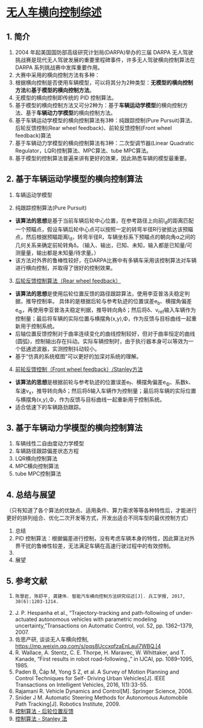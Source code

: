 # [无人车横向控制综述](https://zhuanlan.zhihu.com/p/46377932)
## 1. 简介
1. 2004 年起美国国防部高级研究计划局(DARPA)举办的三届 DARPA 无人驾驶挑战赛是现代无人驾驶发展的重要里程碑事件，许多无人驾驶横向控制算法在 DARPA 系列挑战赛中发挥重要作用。
2. 大赛中采用的横向控制方法有多种：
  1. 根据横向控制是否使用车辆模型，可以将其分为2种类型：**无模型的横向控制方法**和**基于模型的横向控制方法**。
  2. 无模型的横向控制即传统的 PID 控制算法。
  3. 基于模型的横向控制方法又可分2种为：基于**车辆运动学模型**的横向控制方法、基于**车辆动力学模型**的横向控制方法。
  4. 基于车辆运动学模型的横向控制算法有3种：纯跟踪控制(Pure Pursuit)算法、后轮反馈控制(Rear wheel feedback)、前轮反馈控制(Front wheel feedback)算法
  5. 基于车辆动力学模型的横向控制算法有3种：二次型调节器(Linear Quadratic Regulator，LQR)控制算法、MPC算法、tube MPC算法。
3. 基于模型的控制算法普遍来讲有更好的效果，因此熟悉车辆的模型最重要。
## 2. 基于车辆运动学模型的横向控制算法
1. 车辆运动学模型

2. 纯跟踪控制算法(Pure Pursuit)
  * **该算法的思想**是基于当前车辆后轮中心位置，在参考路径上向前l<sub>d</sub>的距离匹配一个预瞄点，假设车辆后轮中心点可以按照一定的转弯半径R行驶抵达该预瞄点，然后根据预瞄距离l<sub>d</sub>，转弯半径R，车辆坐标系下预瞄点的朝向角α之间的几何关系来确定前轮转角δ。（输入、输出，已知、未知，输入都是已知量/可测量量，输出都是未知量/待求量。）
  * 该方法对外界的鲁棒性较好，在DARPA比赛中有多辆车采用该控制算法对车辆进行横向控制，并取得了很好的控制效果。
3. [后轮反馈控制算法（Rear wheel feedback）](https://zgh551.github.io/2020/02/26/%E6%8E%A7%E5%88%B6%E7%AE%97%E6%B3%95-%E5%90%8E%E8%BD%AE%E4%BD%8D%E7%BD%AE%E5%8F%8D%E9%A6%88/)
  * **该算法的思想**是使用后轮位置反馈的路径跟踪算法，使用李亚普洛夫稳定判据，推导控制率。
  具体的是根据后轮与参考轨迹的位置误差e<sub>b</sub>、横摆角偏差e<sub>Φ</sub>，再使用李亚普洛夫稳定判据，推导转向角δ；然后将δ、v<sub>ref</sub>输入车辆作为控制量；最后将车辆的实际位置与横摆角(x,y),Φ，作为反馈与目标曲线一起重新用于控制系统。
  * 后轴位置反馈控制对于曲率连续变化的曲线控制较好，但对于曲率恒定的曲线 (圆弧)，控制输出存在抖动。实际车辆控制时，由于执行器本身可以等效为一个低通滤波器，实测控制抖动较小。
  * 基于“仿真的系统框图”可以更好的加深对系统的理解。
4. [前轮反馈控制（Front wheel feedback）/Stanley方法](https://zgh551.github.io/2020/02/23/%E6%8E%A7%E5%88%B6%E7%AE%97%E6%B3%95-Stanley%E6%B3%95/)
  * **该算法的思想**是根据前轮与参考轨迹的位置误差e<sub>f</sub>、横摆角偏差e<sub>Φ</sub>、系数k、车速v<sub>x</sub>，推导转向角δ；然后将δ输入车辆作为控制量；最后将车辆的实际位置与横摆角(x,y),Φ，作为反馈与目标曲线一起重新用于控制系统。
  * 适合低速下的车辆路劲跟踪。
## 3. 基于车辆动力学模型的横向控制算法
1. 车辆线性二自由度动力学模型
2. 车辆路径跟踪偏差状态方程
3. LQR横向控制算法
4. MPC横向控制算法
5. tube MPC控制算法

## 4. 总结与展望
（只有知道了各个算法的优缺点、适用条件、算力需求等等各种特性后，才能进行更好的排列组合、优化二次开发等方式，开发出适合不同车型的最优控制方式）
1. 总结
  1. PID 控制算法：根据偏差进行控制，没有考虑车辆本身的特性，因此算法对外界干扰的鲁棒性较差，无法满足车辆在高速行驶过程中的有效控制。
  2. 
2. 展望

## 5. 参考文献
1.     陈慧岩, 陈舒平, 龚建伟. 智能汽车横向控制方法研究综述[J]. 兵工学报, 2017, 38(6):1203-1214.
2. J. P. Hespanha et al., “Trajectory-tracking and path-following of under-actuated autonomous vehicles with parametric modeling uncertainty,”Transactions on Automatic Control, vol. 52, pp. 1362–1379, 2007. 
3. 佐思产研, 谈谈无人车横向控制, https://mp.weixin.qq.com/s/pqs8UccxqfzaEnLauI7WBQ.[4
4. R. Wallace, A. Stentz, C. E. Thorpe, H. Maravec, W. Whittaker, and T. Kanade, “First results in robot road-following.,” in IJCAI, pp. 1089–1095, 1985. 
5. Paden B, Čáp M, Yong S Z, et al. A Survey of Motion Planning and Control Techniques for Self- Driving Urban Vehicles[J]. IEEE Transactions on Intelligent Vehicles, 2016, 1(1):33-55. 
6. Rajamani R. Vehicle Dynamics and Control[M]. Springer Science, 2006. 
7. Snider J M. Automatic Steering Methods for Autonomous Automobile Path Tracking[J]. Robotics Institute, 2009.
8. [控制算法 - 后轮位置反馈](https://zgh551.github.io/2020/02/26/%E6%8E%A7%E5%88%B6%E7%AE%97%E6%B3%95-%E5%90%8E%E8%BD%AE%E4%BD%8D%E7%BD%AE%E5%8F%8D%E9%A6%88/)
9. [控制算法 - Stanley 法](https://zgh551.github.io/2020/02/23/%E6%8E%A7%E5%88%B6%E7%AE%97%E6%B3%95-Stanley%E6%B3%95/)







